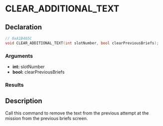# CLEAR_ADDITIONAL_TEXT

## Declaration
```cpp
// 0xA1B465C
void CLEAR_ADDITIONAL_TEXT(int slotNumber, bool clearPreviousBriefs);
```

### Arguments
- **int:** slotNumber
- **bool:** clearPreviousBriefs

### Results

## Description
Call this command to remove the text from the previous attempt at the mission from the previous briefs screen.